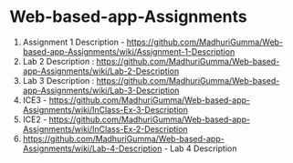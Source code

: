 # Web-based-app-Assignments

1. Assignment 1 Description - https://github.com/MadhuriGumma/Web-based-app-Assignments/wiki/Assignment-1-Description
2. Lab 2 Description : https://github.com/MadhuriGumma/Web-based-app-Assignments/wiki/Lab-2-Description
3. Lab 3 Description : https://github.com/MadhuriGumma/Web-based-app-Assignments/wiki/Lab-3-Description
4. ICE3 - https://github.com/MadhuriGumma/Web-based-app-Assignments/wiki/InClass-Ex-3-Description
5. ICE2 - https://github.com/MadhuriGumma/Web-based-app-Assignments/wiki/InClass-Ex-2-Description
6. https://github.com/MadhuriGumma/Web-based-app-Assignments/wiki/Lab-4-Description - Lab 4 Description
